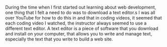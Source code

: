 

<body>
<p>
During the time when I first started out learning about web development, one
thing that I felt a need to do was to download a text editor.s 
I was all over YouTube for how to do this in and that in coding videos, it
seemed that each coding video I watched, the instructor always
seemed to use a different text editor.
A text editor is a piece of software that you download and install on
your computer, that
allows you to write and manage text, especially the text that you write
to build a web site.
</p>
</body>